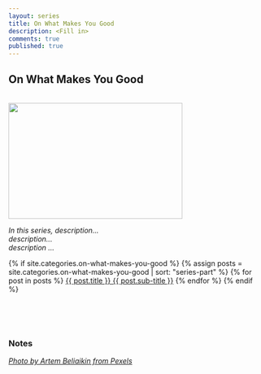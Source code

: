 ```yaml
---
layout: series
title: On What Makes You Good
description: <Fill in>
comments: true
published: true
---
```


## On What Makes You Good
<br/>
<img src="img/pexels-artem-beliaikin-1051747.jpeg" width="342" height="228">

*In this series, description... <br/> description... <br/> description ...*

{% if site.categories.on-what-makes-you-good %}
   {% assign posts = site.categories.on-what-makes-you-good | sort: "series-part" %}
   {% for post in posts %}
<a href="{{ post.url }}" title="{{ post.title }}">{{ post.title }} {{ post.sub-title }}</a>
   {% endfor %}
{% endif %}

<br/>
<br/>
<br/>

### Notes
[*Photo by Artem Beliaikin from Pexels*][series-photo]

[series-photo]: https://www.pexels.com/photo/come-in-we-re-awesome-sign-1051747/
